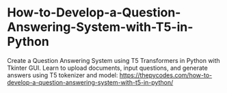# How-to-Develop-a-Question-Answering-System-with-T5-in-Python
Create a Question Answering System using T5 Transformers in Python with Tkinter GUI. Learn to upload documents, input questions, and generate answers using T5 tokenizer and model:
https://thepycodes.com/how-to-develop-a-question-answering-system-with-t5-in-python/

